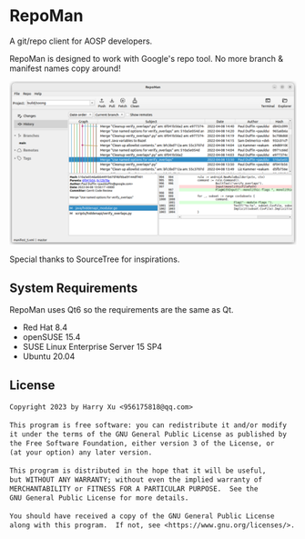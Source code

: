 # RepoMan

A git/repo client for AOSP developers.

RepoMan is designed to work with Google's repo tool. No more branch & manifest names copy around!

<img src="website/screenshot.png"/>

Special thanks to SourceTree for inspirations.

## System Requirements

RepoMan uses Qt6 so the requirements are the same as Qt.
- Red Hat 8.4
- openSUSE 15.4
- SUSE Linux Enterprise Server 15 SP4
- Ubuntu 20.04

## License
    
    Copyright 2023 by Harry Xu <956175818@qq.com>

    This program is free software: you can redistribute it and/or modify
    it under the terms of the GNU General Public License as published by
    the Free Software Foundation, either version 3 of the License, or
    (at your option) any later version.

    This program is distributed in the hope that it will be useful,
    but WITHOUT ANY WARRANTY; without even the implied warranty of
    MERCHANTABILITY or FITNESS FOR A PARTICULAR PURPOSE.  See the
    GNU General Public License for more details.

    You should have received a copy of the GNU General Public License
    along with this program.  If not, see <https://www.gnu.org/licenses/>.
